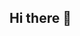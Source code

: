 ## Hi there 👋

<!--
**itzcharann/itzcharann** is a ✨ _special_ ✨ repository because its `README.md` (this file) appears on your GitHub profile.

Here are some ideas to get you started:

- 🔭 I’m currently working on ...
- 🌱 I’m currently learning ...
- 👯 I’m looking to collaborate on ...
- 🤔 I’m looking for help with ...
- 💬 Ask me about ...
- 📫 How to reach me: ...
- 😄 Pronouns: ...
- ⚡ Fun fact: ...


# 💻 Tech Stack:
![PowerShell](https://img.shields.io/badge/PowerShell-%235391FE.svg?style=for-the-badge&logo=powershell&logoColor=white)
# 📊 GitHub Stats:
![](https://github-readme-stats.vercel.app/api?username=itzcharann&theme=jolly&hide_border=false&include_all_commits=false&count_private=false)<br/>
![](https://nirzak-streak-stats.vercel.app/?user=itzcharann&theme=jolly&hide_border=false)<br/>
![](https://github-readme-stats.vercel.app/api/top-langs/?username=itzcharann&theme=jolly&hide_border=false&include_all_commits=false&count_private=false&layout=compact)

---
[![](https://visitcount.itsvg.in/api?id=itzcharann&icon=0&color=0)](https://visitcount.itsvg.in)

<!-- Proudly created with GPRM ( https://gprm.itsvg.in ) -->
